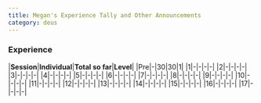 ```yaml
---
title: Megan's Experience Tally and Other Announcements
category: deus
---
```

### Experience

|__Session__|__Individual__|__Total so far__|__Level__|
|Pre|-|30|30|1|
|1|-|-|-|-|
|2|-|-|-|-|
|3|-|-|-|-|
|4|-|-|-|-|
|5|-|-|-|-|
|6|-|-|-|-|
|7|-|-|-|-|
|8|-|-|-|-|
|9|-|-|-|-|
|10|-|-|-|-|
|11|-|-|-|-|
|12|-|-|-|-|
|13|-|-|-|-|
|14|-|-|-|-|
|15|-|-|-|-|
|16|-|-|-|-|
|17|-|-|-|-|

